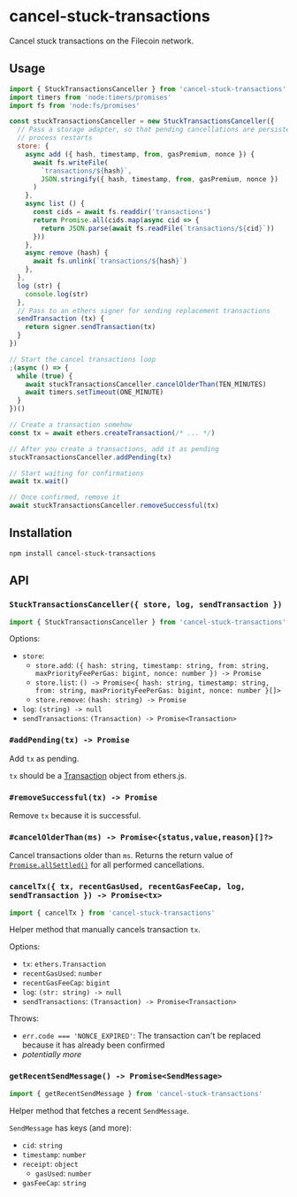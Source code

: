 # cancel-stuck-transactions

Cancel stuck transactions on the Filecoin network.

## Usage

```js
import { StuckTransactionsCanceller } from 'cancel-stuck-transactions'
import timers from 'node:timers/promises'
import fs from 'node:fs/promises'

const stuckTransactionsCanceller = new StuckTransactionsCanceller({
  // Pass a storage adapter, so that pending cancellations are persisted across
  // process restarts
  store: {
    async add ({ hash, timestamp, from, gasPremium, nonce }) {
      await fs.writeFile(
        `transactions/${hash}`,
        JSON.stringify({ hash, timestamp, from, gasPremium, nonce })
      )
    },
    async list () {
      const cids = await fs.readdir('transactions')
      return Promise.all(cids.map(async cid => {
        return JSON.parse(await fs.readFile(`transactions/${cid}`))
      }))
    },
    async remove (hash) {
      await fs.unlink(`transactions/${hash}`)
    },
  },
  log (str) {
    console.log(str)
  },
  // Pass to an ethers signer for sending replacement transactions
  sendTransaction (tx) {
    return signer.sendTransaction(tx)
  }
})

// Start the cancel transactions loop
;(async () => {
  while (true) {
    await stuckTransactionsCanceller.cancelOlderThan(TEN_MINUTES)
    await timers.setTimeout(ONE_MINUTE)
  }
})()

// Create a transaction somehow
const tx = await ethers.createTransaction(/* ... */)

// After you create a transactions, add it as pending
stuckTransactionsCanceller.addPending(tx)

// Start waiting for confirmations
await tx.wait()

// Once confirmed, remove it
await stuckTransactionsCanceller.removeSuccessful(tx)
```

## Installation

```console
npm install cancel-stuck-transactions
```

## API

### `StuckTransactionsCanceller({ store, log, sendTransaction })`

```js
import { StuckTransactionsCanceller } from 'cancel-stuck-transactions'
```

Options:

- `store`:
  - `store.add`: `({ hash: string, timestamp: string, from: string, maxPriorityFeePerGas: bigint, nonce: number }) -> Promise`
  - `store.list`: `() -> Promise<{ hash: string, timestamp: string, from: string, maxPriorityFeePerGas: bigint, nonce: number }[]>`
  - `store.remove`: `(hash: string) -> Promise`
- `log`: `(string) -> null`
- `sendTransactions`: `(Transaction) -> Promise<Transaction>`

### `#addPending(tx) -> Promise`

Add `tx` as pending.

`tx` should be a
[Transaction](https://docs.ethers.org/v6/api/transaction/#Transaction) object
from ethers.js.

### `#removeSuccessful(tx) -> Promise`

Remove `tx` because it is successful.

### `#cancelOlderThan(ms) -> Promise<{status,value,reason}[]?>`

Cancel transactions older than `ms`. Returns the return value of
[`Promise.allSettled()`](https://developer.mozilla.org/en-US/docs/Web/JavaScript/Reference/Global_Objects/Promise/allSettled)
for all performed cancellations.

### `cancelTx({ tx, recentGasUsed, recentGasFeeCap, log, sendTransaction }) -> Promise<tx>`

```js
import { cancelTx } from 'cancel-stuck-transactions'
```

Helper method that manually cancels transaction `tx`.

Options:

- `tx`: `ethers.Transaction`
- `recentGasUsed`: `number`
- `recentGasFeeCap`: `bigint`
- `log`: `(str: string) -> null`
- `sendTransactions`: `(Transaction) -> Promise<Transaction>`

Throws:
- `err.code === 'NONCE_EXPIRED'`: The transaction can't be replaced because
it has already been confirmed
- _potentially more_

### `getRecentSendMessage() -> Promise<SendMessage>`

```js
import { getRecentSendMessage } from 'cancel-stuck-transactions'
```

Helper method that fetches a recent `SendMessage`.

`SendMessage` has keys (and more):
- `cid`: `string`
- `timestamp`: `number`
- `receipt`: `object`
  -  `gasUsed`: `number`
- `gasFeeCap`: `string`
